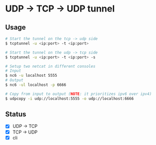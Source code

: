 # UDP -> TCP -> UDP tunnel

## Usage

``` sh
# Start the tunnel on the tcp -> udp side
$ tcptunnel -u <ip:port> -t <ip:port>

# Start the tunnel on the udp -> tcp side
$ tcptunnel -u <ip:port> -t <ip:port> -s
```

``` sh
# Setup two netcat in different consoles
# Input
$ nc6 -u localhost 5555
# Output
$ nc6 -ul localhost -p 6666

# Copy from input to output (NOTE: it prioritizes ipv6 over ipv4)
$ udpcopy -i udp://localhost:5555 -o udp://localhost:6666
```

## Status

- [x] UDP -> TCP
- [x] TCP -> UDP
- [x] cli

